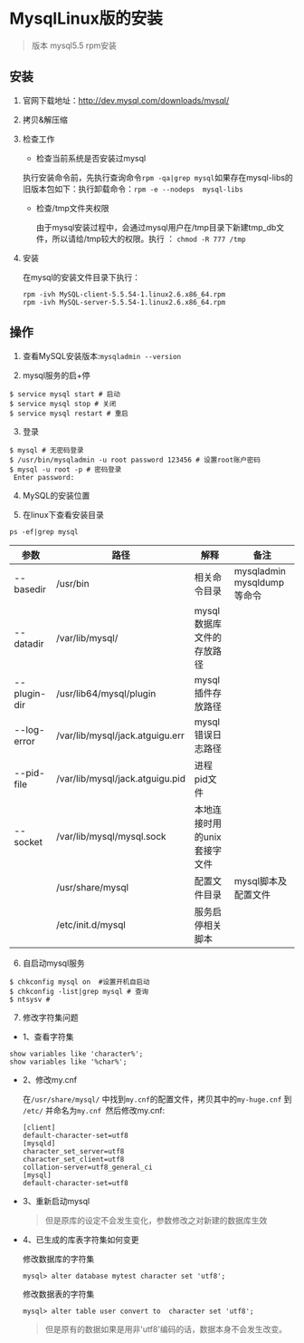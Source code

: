# MysqlLinux版的安装
> 版本 mysql5.5 rpm安装
## 安装
1. 官网下载地址：http://dev.mysql.com/downloads/mysql/

2. 拷贝&解压缩

3. 检查工作

    - 检查当前系统是否安装过mysql

    执行安装命令前，先执行查询命令`rpm -qa|grep mysql`如果存在mysql-libs的旧版本包如下：执行卸载命令：`rpm -e --nodeps  mysql-libs`
    - 检查/tmp文件夹权限

        由于mysql安装过程中，会通过mysql用户在/tmp目录下新建tmp_db文件，所以请给/tmp较大的权限。执行 ： `chmod -R 777 /tmp`
4. 安装

    在mysql的安装文件目录下执行：
    ```
    rpm -ivh MySQL-client-5.5.54-1.linux2.6.x86_64.rpm
    rpm -ivh MySQL-server-5.5.54-1.linux2.6.x86_64.rpm
    ```
## 操作

1. 查看MySQL安装版本:`mysqladmin --version`

2. mysql服务的启+停
```
$ service mysql start # 启动
$ service mysql stop # 关闭
$ service mysql restart # 重启
```
3. 登录
```
$ mysql # 无密码登录
$ /usr/bin/mysqladmin -u root password 123456 # 设置root账户密码
$ mysql -u root -p # 密码登录
 Enter password:
```
4. MySQL的安装位置

5. 在linux下查看安装目录  
```
ps -ef|grep mysql
```
|参数|	路径|	解释|	备注|
|------|------|------|------|
|--basedir| 	/usr/bin| 	相关命令目录|	mysqladmin mysqldump等命令|
|--datadir|	/var/lib/mysql/ 	|mysql数据库文件的存放路径	 |
|--plugin-dir|	/usr/lib64/mysql/plugin|	mysql插件存放路径|	
|--log-error|	/var/lib/mysql/jack.atguigu.err|	mysql错误日志路径	|
|--pid-file|	/var/lib/mysql/jack.atguigu.pid|	进程pid文件	|
|--socket|	/var/lib/mysql/mysql.sock|	本地连接时用的unix套接字文件|	 
|	|/usr/share/mysql| 	配置文件目录|	mysql脚本及配置文件|
|	|/etc/init.d/mysql|	服务启停相关脚本|	

6. 自启动mysql服务
```
$ chkconfig mysql on  #设置开机自启动
$ chkconfig -list|grep mysql # 查询
$ ntsysv # 
```
7. 修改字符集问题

- 1、查看字符集
```
show variables like 'character%'; 
show variables like '%char%';
```

- 2、修改my.cnf

    在`/usr/share/mysql/` 中找到`my.cnf`的配置文件，拷贝其中的`my-huge.cnf` 到 `/etc/`  并命名为`my.cnf `然后修改my.cnf:
    ```
    [client]
    default-character-set=utf8
    [mysqld]
    character_set_server=utf8
    character_set_client=utf8
    collation-server=utf8_general_ci
    [mysql]
    default-character-set=utf8
    ``` 
 
 - 3、重新启动mysql
    
    > 但是原库的设定不会发生变化，参数修改之对新建的数据库生效
- 4、已生成的库表字符集如何变更

    修改数据库的字符集
    ```
    mysql> alter database mytest character set 'utf8';
    ```
    修改数据表的字符集
    ```
    mysql> alter table user convert to  character set 'utf8';
    ```
    > 但是原有的数据如果是用非'utf8'编码的话，数据本身不会发生改变。